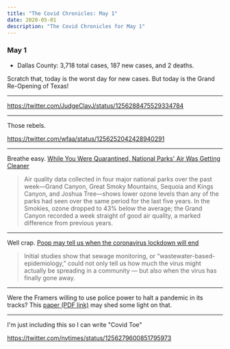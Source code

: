 ```yaml
---
title: "The Covid Chronicles: May 1"
date: 2020-05-01
description: "The Covid Chronicles for May 1"
---
```


### May 1

- Dallas County: 3,718 total cases, 187 new cases, and 2 deaths.

Scratch that, today is the worst day for new cases. But today is the Grand Re-Opening of Texas!

---

<https://twitter.com/JudgeClayJ/status/1256288475529334784>

---

Those rebels.

<https://twitter.com/wfaa/status/1256252042428940291>

---

Breathe easy. [While You Were Quarantined, National Parks' Air Was Getting Cleaner](https://www.backpacker.com/news-and-events/coronavirus-social-distancing-improving-national-park-air-quality)

> Air quality data collected in four major national parks over the past week—Grand Canyon, Great Smoky Mountains, Sequoia and Kings Canyon, and Joshua Tree—shows lower ozone levels than any of the parks had seen over the same period for the last five years. In the Smokies, ozone dropped to 43% below the average; the Grand Canyon recorded a week straight of good air quality, a marked difference from previous years.

---

Well crap. [Poop may tell us when the coronavirus lockdown will end](https://www.latimes.com/california/story/2020-04-29/coronavirus-sewage-testing?fbclid=IwAR3AbYXoDgkj3EDDo5mstBs-ckZyirtIHu3w7DTQhxhcwL3MbXRiPJ2JO5Q)

> Initial studies show that sewage monitoring, or “wastewater-based-epidemiology,” could not only tell us how much the virus might actually be spreading in a community — but also when the virus has finally gone away.

---

Were the Framers willing to use police power to halt a pandemic in its tracks? This [paper (PDF link)](https://www.americanantiquarian.org/proceedings/44807204.pdf) may shed some light on that.

---

I'm just including this so I can write "Covid Toe"

<https://twitter.com/nytimes/status/1256279600851795973>
